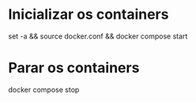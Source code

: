 # Inicializar os containers
set -a && source docker.conf && docker compose start

# Parar os containers
docker compose stop
